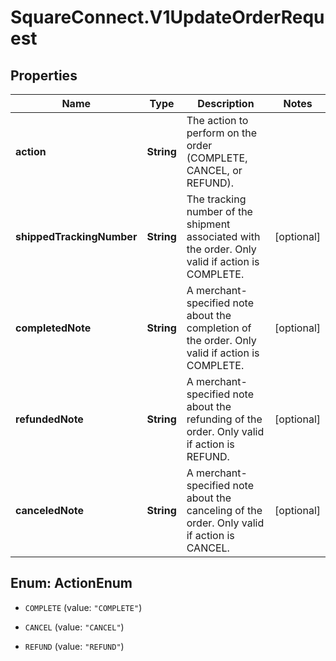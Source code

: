 # SquareConnect.V1UpdateOrderRequest

## Properties
Name | Type | Description | Notes
------------ | ------------- | ------------- | -------------
**action** | **String** | The action to perform on the order (COMPLETE, CANCEL, or REFUND). | 
**shippedTrackingNumber** | **String** | The tracking number of the shipment associated with the order. Only valid if action is COMPLETE. | [optional] 
**completedNote** | **String** | A merchant-specified note about the completion of the order. Only valid if action is COMPLETE. | [optional] 
**refundedNote** | **String** | A merchant-specified note about the refunding of the order. Only valid if action is REFUND. | [optional] 
**canceledNote** | **String** | A merchant-specified note about the canceling of the order. Only valid if action is CANCEL. | [optional] 


<a name="ActionEnum"></a>
## Enum: ActionEnum


* `COMPLETE` (value: `"COMPLETE"`)

* `CANCEL` (value: `"CANCEL"`)

* `REFUND` (value: `"REFUND"`)




